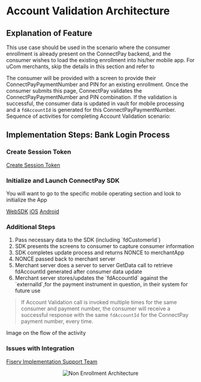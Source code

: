 # Account Validation Architecture
## Explanation of Feature
This use case should be used in the scenario where the consumer enrollment is already present on the ConnectPay backend, and the consumer wishes to load the existing enrollment into his/her mobile app.
For uCom merchants, skip the details in this section and refer to

The consumer will be provided with a screen to provide their ConnectPayPaymentNumber and PIN for an existing enrollment. Once the consumer submits this page, ConnectPay validates the ConnectPayPaymentNumber and PIN combination. If the validation is successful, the consumer data is updated in vault for mobile processing and a `fdAccountId` is generated for this ConnectPayPaymentNumber.
Sequence of activities for completing Account Validation scenario:

## Implementation Steps: Bank Login Process
### Create Session Token 

[Create Session Token](https://qa-developer.fiserv.com/product/ConnectPay/api/)

### Initialize and Launch ConnectPay SDK 
You will want to go to the specific mobile operating section and look to initialize the App

[WebSDK](https://qa-developer.fiserv.com/product/ConnectPay/docs/?path=documentation/websdk.md)
[iOS](https://qa-developer.fiserv.com/product/ConnectPay/docs/?path=documentation/iossdk.md)
[Android](https://qa-developer.fiserv.com/product/ConnectPay/docs/?path=documentation/androidsdk.md)

### Additional Steps
<ol>
  <li>Pass necessary data to the SDK (including `fdCustomerId`)</li>
  <li>SDK presents the screens to consumer to capture consumer information</li>
  <li>SDK completes update process and returns NONCE to merchantApp</li>
  <li>NONCE passed back to merchant server</li>
  <li>Merchant server does a server to server GetData call to retrieve fdAccountId generated after consumer data update </li>
  <li>Merchant server stores/updates the `fdAccountId` against the `externalId`,for the payment instrument in question, in their system for future use </li>
</ol>

>If Account Validation call is invoked multiple times for the same consumer and payment number, the consumer will receive a successful response with the same `fdAccountId` for the ConnectPay payment number, every time.

<p>Image on the flow of the activity</p>

### Issues with Integration
[Fiserv Implementation Support Team](mailto:DL-GBL-VASDelivery@fiserv.com)
<center><img src="https://raw.githubusercontent.com/Fiserv/connect-pay/develop/assets/images/Account Validation Architecture.png" alt="Non Enrollment Architecture" class="center"></center>
